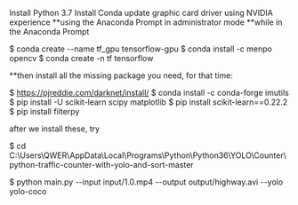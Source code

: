 
Install Python 3.7
Install Conda
update graphic card driver using NVIDIA experience
**using the Anaconda Prompt in administrator mode
**while in the Anaconda Prompt

$ conda create --name tf_gpu tensorflow-gpu 
$ conda install -c menpo opencv
$ conda create -n tf tensorflow

**then install all the missing package you need, for that time:

$ https://pjreddie.com/darknet/install/
$ conda install -c conda-forge imutils 
$ pip install -U scikit-learn scipy matplotlib
$ pip install scikit-learn==0.22.2
$ pip install filterpy


after we install these, try

$ cd C:\Users\QWER\AppData\Local\Programs\Python\Python36\YOLO\Counter\python-traffic-counter-with-yolo-and-sort-master

$ python main.py --input input/1.0.mp4 --output output/highway.avi --yolo yolo-coco


